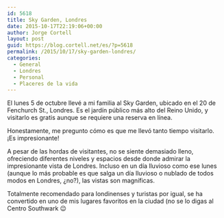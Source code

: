 ```yaml
---
id: 5618
title: Sky Garden, Londres
date: 2015-10-17T22:19:06+00:00
author: Jorge Cortell
layout: post
guid: https://blog.cortell.net/es/?p=5618
permalink: /2015/10/17/sky-garden-londres/
categories:
  - General
  - Londres
  - Personal
  - Placeres de la vida
---
```

El lunes 5 de octubre llevé a mi familia al Sky Garden, ubicado en el 20 de Fenchurch St., Londres. Es el jardín público más alto del Reino Unido, y visitarlo es gratis aunque se requiere una reserva en línea.

Honestamente, me pregunto cómo es que me llevó tanto tiempo visitarlo. ¡Es impresionante!

A pesar de las hordas de visitantes, no se siente demasiado lleno, ofreciendo diferentes niveles y espacios desde donde admirar la impresionante vista de Londres. Incluso en un día lluvioso como ese lunes (aunque lo más probable es que salga un día lluvioso o nublado de todos modos en Londres, ¿no?), las vistas son magníficas.

Totalmente recomendado para londinenses y turistas por igual, se ha convertido en uno de mis lugares favoritos en la ciudad (no se lo digas al Centro Southwark 😉